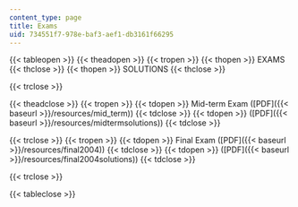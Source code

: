 ```yaml
---
content_type: page
title: Exams
uid: 734551f7-978e-baf3-aef1-db3161f66295
---
```


{{< tableopen >}}
{{< theadopen >}}
{{< tropen >}}
{{< thopen >}}
EXAMS
{{< thclose >}}
{{< thopen >}}
SOLUTIONS
{{< thclose >}}

{{< trclose >}}

{{< theadclose >}}
{{< tropen >}}
{{< tdopen >}}
Mid-term Exam ([PDF]({{< baseurl >}}/resources/mid_term))
{{< tdclose >}}
{{< tdopen >}}
([PDF]({{< baseurl >}}/resources/midtermsolutions))
{{< tdclose >}}

{{< trclose >}}
{{< tropen >}}
{{< tdopen >}}
Final Exam ([PDF]({{< baseurl >}}/resources/final2004))
{{< tdclose >}}
{{< tdopen >}}
([PDF]({{< baseurl >}}/resources/final2004solutions))
{{< tdclose >}}

{{< trclose >}}

{{< tableclose >}}